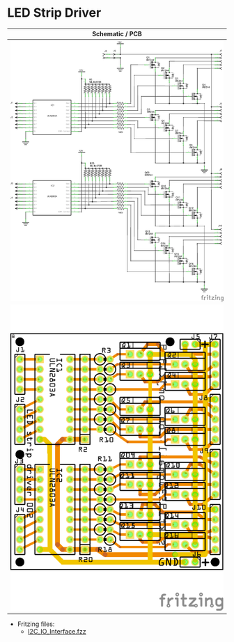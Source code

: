 # LED Strip Driver

|Schematic / PCB|
|:---:|
|![schem](./LedStripDriver_002_schem.png)|
|![PCB](./LedStripDriver_002_pcb.png)|

* Fritzing files:
  * [I2C_IO_Interface.fzz](./LedStripDriver_002.fzz)
